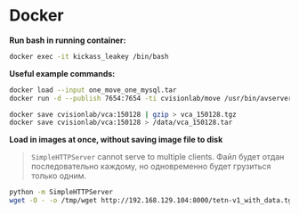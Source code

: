 # Docker

**Run bash in running container:**
```bash
docker exec -it kickass_leakey /bin/bash
```

**Useful example commands:**

```bash
docker load --input one_move_one_mysql.tar
docker run -d --publish 7654:7654 -ti cvisionlab/move /usr/bin/avserver
```

```bash
docker save cvisionlab/vca:150128 | gzip > vca_150128.tgz
docker save cvisionlab/vca:150128 > /data/vca_150128.tar
```

**Load in images at once, without saving image file to disk**

> `SimpleHTTPServer` cannot serve to multiple clients. Файл будет отдан последовательно каждому, но одновременно будет грузиться только одним.


```bash
python -m SimpleHTTPServer
wget -O - -o /tmp/wget http://192.168.129.104:8000/tetn-v1_with_data.tgz | docker load
```
